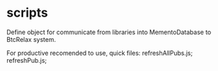 # scripts

Define object for communicate from libraries into MementoDatabase to BtcRelax system.

For productive recomended to use, quick files:
refreshAllPubs.js;
refreshPub.js;
